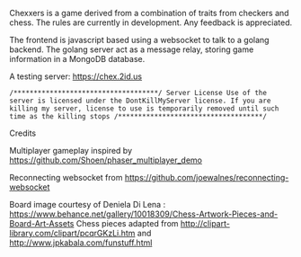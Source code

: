 Chexxers is a game derived from a combination of traits from checkers and chess. The rules are currently in development. Any feedback is appreciated.

The frontend is javascript based using a websocket to talk to a golang backend. The golang server act as a message relay, storing game information in a MongoDB database.

A testing server: https://chex.2id.us

`/************************************/
Server License
Use of the server is licensed under the DontKillMyServer license.
If you are killing my server, license to use is temporarily removed until such time as the killing stops
/************************************/`


Credits

Multiplayer gameplay inspired by https://github.com/Shoen/phaser_multiplayer_demo

Reconnecting websocket from https://github.com/joewalnes/reconnecting-websocket

Board image courtesy of Deniela Di Lena : https://www.behance.net/gallery/10018309/Chess-Artwork-Pieces-and-Board-Art-Assets
Chess pieces adapted from http://clipart-library.com/clipart/pcqrGKzLi.htm and http://www.jpkabala.com/funstuff.html
